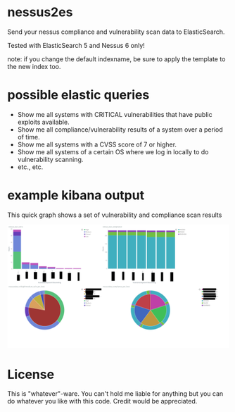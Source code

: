 # nessus2es
Send your nessus compliance and vulnerability scan data to ElasticSearch.

Tested with ElasticSearch 5 and Nessus 6 only!

note: if you change the default indexname, be sure to apply the template to the new index too.

# possible elastic queries
- Show me all systems with CRITICAL vulnerabilities that have public exploits available.
- Show me all compliance/vulnerability results of a system over a period of time.
- Show me all systems with a CVSS score of 7 or higher.
- Show me all systems of a certain OS where we log in locally to do vulnerability scanning.
 - etc., etc.

 
# example kibana output
This quick graph shows a set of vulnerability and compliance scan results

<img src="https://github.com/Ar0xA/nessus2es/blob/master/quick_graph.png?raw=true">

# License
This is "whatever"-ware. You can't hold me liable for anything but you can do whatever you like with this code. Credit would be appreciated.
